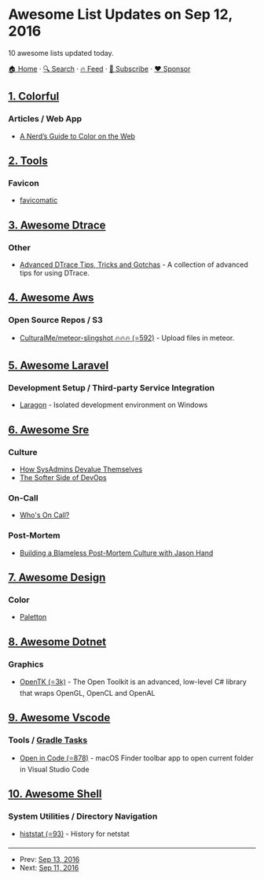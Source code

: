 # Awesome List Updates on Sep 12, 2016

10 awesome lists updated today.

[🏠 Home](/README.md) · [🔍 Search](https://www.trackawesomelist.com/search/) · [🔥 Feed](https://www.trackawesomelist.com/rss.xml) · [📮 Subscribe](https://trackawesomelist.us17.list-manage.com/subscribe?u=d2f0117aa829c83a63ec63c2f&id=36a103854c) · [❤️  Sponsor](https://github.com/sponsors/theowenyoung)



## [1. Colorful](/content/Siddharth11/Colorful/README.md)

### Articles / Web App

*   [A Nerd’s Guide to Color on the Web](https://css-tricks.com/nerds-guide-color-web/)

## [2. Tools](/content/lvwzhen/tools/README.md)

### Favicon

*   [favicomatic](http://www.favicomatic.com/)

## [3. Awesome Dtrace](/content/xen0l/awesome-dtrace/README.md)

### Other

*   [Advanced DTrace Tips, Tricks and Gotchas](http://dtrace.org/resources/bmc/dtrace_tips.pdf) - A collection of advanced tips for using DTrace.

## [4. Awesome Aws](/content/donnemartin/awesome-aws/README.md)

### Open Source Repos / S3

*   [CulturalMe/meteor-slingshot :fire::fire::fire: (⭐592)](https://github.com/CulturalMe/meteor-slingshot) - Upload files in meteor.

## [5. Awesome Laravel](/content/chiraggude/awesome-laravel/README.md)

### Development Setup / Third-party Service Integration

*   [Laragon](https://laragon.org/) -  Isolated development environment on Windows

## [6. Awesome Sre](/content/dastergon/awesome-sre/README.md)

### Culture

*   [How SysAdmins Devalue Themselves](https://queue.acm.org/detail.cfm?id=2891413)
*   [The Softer Side of DevOps](https://www.youtube.com/watch?v=ry51Llzil1I)

### On-Call

*   [Who's On Call?](http://www.susanjfowler.com/blog/2016/9/6/whos-on-call)

### Post-Mortem

*   [Building a Blameless Post-Mortem Culture with Jason Hand](http://runasradio.com/Shows/Show/486)

## [7. Awesome Design](/content/gztchan/awesome-design/README.md)

### Color

*   [Paletton](http://paletton.com/)

## [8. Awesome Dotnet](/content/quozd/awesome-dotnet/README.md)

### Graphics

*   [OpenTK (⭐3k)](https://github.com/opentk/opentk) - The Open Toolkit is an advanced, low-level C# library that wraps OpenGL, OpenCL and OpenAL

## [9. Awesome Vscode](/content/viatsko/awesome-vscode/README.md)

### Tools / [Gradle Tasks](https://marketplace.visualstudio.com/items?itemName=richardwillis.vscode-gradle)

*   [Open in Code (⭐878)](https://github.com/sozercan/OpenInCode) - macOS Finder toolbar app to open current folder in Visual Studio Code

## [10. Awesome Shell](/content/alebcay/awesome-shell/README.md)

### System Utilities / Directory Navigation

*   [histstat (⭐93)](https://github.com/vesche/histstat) - History for netstat

---

- Prev: [Sep 13, 2016](/content/2016/09/13/README.md)
- Next: [Sep 11, 2016](/content/2016/09/11/README.md)